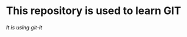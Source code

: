 This repository is used to learn GIT
===========================================

###### It is using git-it